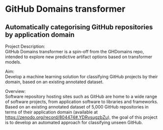 # GitHub Domains transformer
## Automatically categorising GitHub repositories by application domain

Project Description:   
GitHub Domains transformer is a spin-off from the GHDomains repo, intended to explore new predictive artifact options based on transformer models.

Aim:   
Develop a machine learning solution for classifying GitHub projects by their domain, based on an existing annotated dataset.

Overview:   
Software repository hosting sites such as GitHub are home to a wide range of software projects, from application software to libraries and frameworks. Based on an existing annotated dataset of 5,000 GitHub repositories in terms of their application domain (available at https://zenodo.org/record/804474#.YDRysugzbZu), the goal of this project is to develop an automated approach for classifying unseen GitHub.
